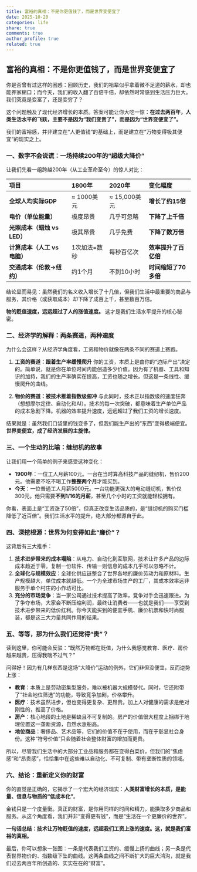 ```yaml
---
title: 富裕的真相：不是你更值钱了，而是世界变便宜了
date: 2025-10-20
categories: life
share: true
comments: true
author_profile: true
related: true
---
```


## 富裕的真相：不是你更值钱了，而是世界变便宜了

你是否曾有过这样的困惑：回顾历史，我们的祖辈似乎拿着微不足道的薪水，却也能养家糊口；而今天，我们的收入翻了百倍千倍，却依然时常感到生活压力巨大。我们究竟是变富了，还是变穷了？

这个问题触及了现代经济增长的本质。答案可能让你大吃一惊：**在过去两百年，人类生活水平的飞跃，主要不是因为“我们变贵了”，而是因为“世界变便宜了”。**

我们的富裕感，并非建立在“人更值钱”的基础上，而是建立在“万物变得极其便宜”的现实之上。

### 一、数字不会说谎：一场持续200年的“超级大降价”

让我们先看一组跨越200年（从工业革命至今）的惊人对比：

| 项目 | 1800年 | 2020年 | 变化幅度 |
| :--- | :--- | :--- | :--- |
| **全球人均实际GDP** | ≈ 1000美元 | ≈ 15,000美元 | **增长了约15倍** |
| **电价（单位能量）** | 极度昂贵 | 几乎可忽略 | **下降了上千倍** |
| **光照成本（蜡烛 vs LED）** | 极其昂贵 | 几乎免费 | **下降了数万倍** |
| **计算成本（人工 vs 电脑）** | 1次加法=数秒 | 每秒百亿次 | **效率提升了百亿倍** |
| **交通成本（伦敦→纽约）** | 约1个月 | 不到10小时 | **时间缩短了70多倍** |

结论显而易见：虽然我们的名义收入增长了十几倍，但我们生活中最重要的商品与服务，其价格（或获取成本）却下降了成百上千，甚至数百万倍。

**物的贬值速度，远远超过了人的涨值速度。** 这才是我们生活水平提升的核心秘密。

### 二、经济学的解释：两条赛道，两种速度

为什么会这样？从经济学角度看，工资和物价就像在两条不同的赛道上赛跑。

1.  **工资的赛道：跟着生产率缓慢爬升**
    你的工资，本质上是由你的“边际产出”决定的。简单说，就是你在单位时间内能创造多少价值。因为有了机器、工具和知识的加持，我们的生产率确实在提高，工资也随之增长。但这是一条线性、缓慢爬升的曲线。

2.  **物价的赛道：被技术推着指数级俯冲**
    与此同时，技术正以指数级的速度狂奔（想想摩尔定律、自动化和AI）。技术的每一次突破，都意味着生产单位产品的成本急剧下降。机器的效率提升速度，远远超过了我们工资的增长速度。

结果就是：虽然我们口袋里的钱变多了，但我们能生产出的“东西”变得极端便宜。**世界变便宜，成了经济发展的主旋律。**

### 三、一个生动的比喻：缝纫机的故事

让我们用一个简单的例子来感受这种变化：

* **1900年**：一位工人月薪100元。一台在当时算高科技产品的缝纫机，售价200元。他需要不吃不喝工作**整整两个月**才能买到。
* **今天**：一位普通工人月薪5000元。一台功能更强大的电动缝纫机，售价仅300元。他只需要**不到1/16的月薪**，甚至几个小时的工资就能轻松拥有。

你看，表面上是“工资涨了50倍”，但真正改变生活品质的，是“缝纫机的购买门槛降低了近百倍”。我们生活水平的提升，绝大部分都源自于此。

### 四、深挖根源：世界为何变得如此“廉价”？

这背后有三大推手：

1.  **技术进步带来的成本塌陷**：从电力、自动化到互联网，技术让许多产品的边际成本趋近于零。复制一份软件、传输一则信息的成本几乎可以忽略不计。
2.  **全球化与规模效应**：全球化供应链整合了世界各地的廉价劳动力和原材料。生产规模越大，单位成本就越低。一个为全球市场生产的工厂，其成本效率远非服务于单个村庄的小作坊可比。
3.  **充分的市场竞争**：当一家公司通过技术提高了效率，竞争对手会迅速跟进。为了争夺市场，大家会不断压缩利润，最终让消费者——也就是我们——享受到技术进步带来的低价红利。你今天能买到的便宜手机、廉价机票和快时尚服装，都是这三大力量共同作用的结果。

### 五、等等，那为什么我们还觉得“贵”？

读到这里，你可能会反驳：“既然万物都在贬值，为什么我感觉教育、医疗、房价越来越贵，压得我喘不过气？”

问得好！因为有几样东西是这场“大降价”运动的例外，它们非但没便宜，反而逆势上涨：

* **教育**：本质上是劳动密集型服务，难以被机器大规模替代。同时，它还附带了“社会地位筛选”的功能，导致竞争加剧，价格攀升。
* **医疗**：技术虽然进步，但也变得更复杂、更昂贵。加上人对健康的需求是绝对刚性的，推高了价格。
* **房产**：核心地段的土地是稀缺且不可复制的。房产的价值很大程度上捆绑于地理位置这一垄断资源，自然水涨船高。
* **地位商品**：奢侈品、艺术品等，它们的价值不在于使用，而在于彰显社会身份。这种“符号价值”只会随着社会整体财富的增加而更贵。

所以，尽管我们生活中的大部分工业品和服务都在变得白菜价，但我们的“焦虑感”和“昂贵感”，恰恰集中在这些难以自动化、不可复制、带有垄断性质的领域。

### 六、结论：重新定义你的财富

你的直觉是正确的，它揭示了一个宏大的经济现实：**人类财富增长的本质，是能量、信息与物质的“低成本化”**。

金钱只是一个度量衡。真正的财富，是你用同样的时间和精力，能换取多少商品和服务。从这个角度看，我们并非“变得更有钱”，而是“生活在一个更廉价的世界”。

**一句话总结：技术让万物贬值的速度，远超我们工资上涨的速度。这，就是我们富裕的真相。**

最后，你可以想象一张图：一条是代表我们工资的、缓慢上扬的曲线；另一条是代表世界物价的、指数级下坠的曲线。这两条曲线之间不断扩大的巨大鸿沟，就是我们过去两百年所创造的、实实在在的“财富”。